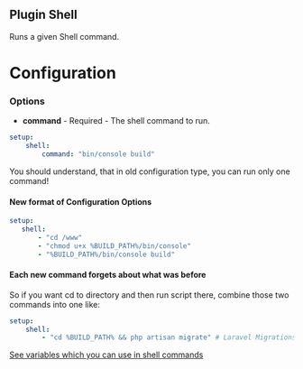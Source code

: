 Plugin Shell
------------

Runs a given Shell command.

Configuration
=============

### Options

* **command** - Required - The shell command to run.

```yml
setup:
    shell:
        command: "bin/console build"
```
 You should understand, that in old configuration type, you can run only one command!

#### New format of Configuration Options

```yml
setup:
   shell:
       - "cd /www"
       - "chmod u+x %BUILD_PATH%/bin/console"
       - "%BUILD_PATH%/bin/console build"
```

#### Each new command forgets about what was before

So if you want cd to directory and then run script there, combine those two commands into one like:

```yml
setup:
    shell:
        - "cd %BUILD_PATH% && php artisan migrate" # Laravel Migrations
```

[See variables which you can use in shell commands](../interpolation.md)
